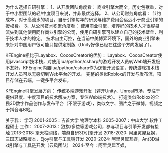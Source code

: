 
为什么选择自研引擎：
    1、从开发团队角度看：
        商业引擎大而全，历史包袱重，对于中小型团队的轻/中度项目来说，并非最优选择。
    2、从公司财务角度看：
        节约成本，对于高流水的项目，自研引擎每年的研发与维护费用会远远小于商业引擎的授权费。
    3、从公司技术积累角度看：
        使用商业引擎，培养好的技术人才很容易流失到其他使用同样商业引擎的公司，使用自研引擎可以建立自己的技术壁垒，利于技术人才的稳定。
        技术自主可控，在当前中美博弈环境下，国外的商业引擎未来针对中国用户很可能只提供定制版（Unity好像已经在往这个方向发展了）。

KFEngine相比于Layabox、CocosCreator的优势：
    Layabox、CocosCreator使用javascript技术栈，对使用lua/python/csharp的游戏开发人员转Web端开发极不友好，KFEngine内置lua/python/csharp作为逻辑开发语言，传统游戏技术栈开发人员可以无感切到Web平台的开发。
    完整的类似Roblox的开发与发布流，项目存储在云端，一键多平台发布。

KFEngine引擎发展方向：
    传统多端游戏开发（避开Unity、Unreal市场，专注于提供轻度、中度项目的技术解决方案，专注Web端技术）。
    打造类似Roblox的全民3D数字作品创作与发布平台（不限于游戏），类似文字、图片之于微博，视频之于抖音与B站。

关于我：
    学习
        2001-2005：吉首大学 物理学本科
        2005-2007：中山大学 软件工程硕士
    工作：
        2007-2013：狼旗/多益等游戏公司，参与项目与引擎开发都有接触
        2013-2018: 擎天柱网络，端游自研3D引擎开发
        2018-2020: 阿里灵犀互娱，三国志战略版本，Ejoy引擎与工具链开发
        2020-2024: 阿里灵犀互娱，Ant3D游戏引擎与工具链开发（云风团队）
        2024-至今：阿里灵犀互娱，